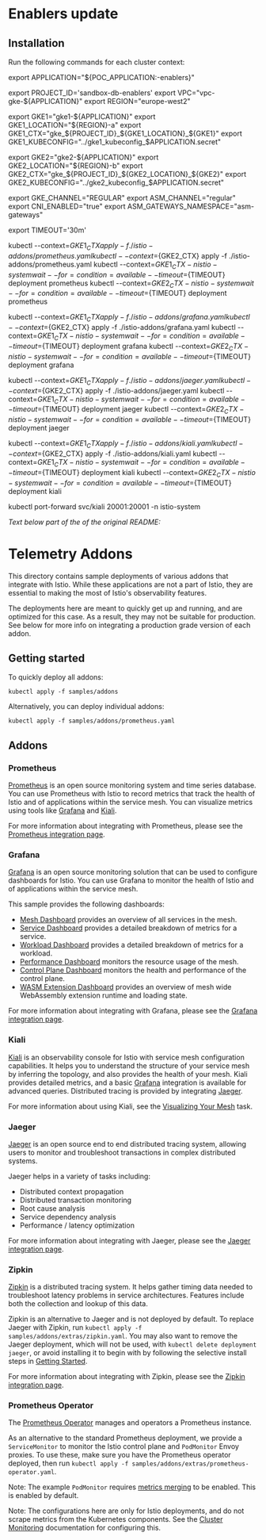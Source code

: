 # Enablers update

## Installation

Run the following commands for each cluster context:

export APPLICATION="${POC_APPLICATION:-enablers}"

export PROJECT_ID='sandbox-db-enablers'
export VPC="vpc-gke-${APPLICATION}"
export REGION="europe-west2"

export GKE1="gke1-${APPLICATION}"
export GKE1_LOCATION="${REGION}-a"
export GKE1_CTX="gke_${PROJECT_ID}_${GKE1_LOCATION}_${GKE1}"
export GKE1_KUBECONFIG="../gke1_kubeconfig_$APPLICATION.secret"

export GKE2="gke2-${APPLICATION}"
export GKE2_LOCATION="${REGION}-b"
export GKE2_CTX="gke_${PROJECT_ID}_${GKE2_LOCATION}_${GKE2}"
export GKE2_KUBECONFIG="../gke2_kubeconfig_$APPLICATION.secret"

export GKE_CHANNEL="REGULAR"
export ASM_CHANNEL="regular"
export CNI_ENABLED="true"
export ASM_GATEWAYS_NAMESPACE="asm-gateways"

export TIMEOUT='30m'


kubectl --context=${GKE1_CTX} apply -f ./istio-addons/prometheus.yaml
kubectl --context=${GKE2_CTX} apply -f ./istio-addons/prometheus.yaml
kubectl --context=${GKE1_CTX} -n istio-system wait --for=condition=available --timeout=${TIMEOUT} deployment prometheus
kubectl --context=${GKE2_CTX} -n istio-system wait --for=condition=available --timeout=${TIMEOUT} deployment prometheus

kubectl --context=${GKE1_CTX} apply -f ./istio-addons/grafana.yaml
kubectl --context=${GKE2_CTX} apply -f ./istio-addons/grafana.yaml
kubectl --context=${GKE1_CTX} -n istio-system wait --for=condition=available --timeout=${TIMEOUT} deployment grafana
kubectl --context=${GKE2_CTX} -n istio-system wait --for=condition=available --timeout=${TIMEOUT} deployment grafana

kubectl --context=${GKE1_CTX} apply -f ./istio-addons/jaeger.yaml
kubectl --context=${GKE2_CTX} apply -f ./istio-addons/jaeger.yaml
kubectl --context=${GKE1_CTX} -n istio-system wait --for=condition=available --timeout=${TIMEOUT} deployment jaeger
kubectl --context=${GKE2_CTX} -n istio-system wait --for=condition=available --timeout=${TIMEOUT} deployment jaeger


kubectl --context=${GKE1_CTX} apply -f ./istio-addons/kiali.yaml
kubectl --context=${GKE2_CTX} apply -f ./istio-addons/kiali.yaml
kubectl --context=${GKE1_CTX} -n istio-system wait --for=condition=available --timeout=${TIMEOUT} deployment kiali
kubectl --context=${GKE2_CTX} -n istio-system wait --for=condition=available --timeout=${TIMEOUT} deployment kiali


kubectl port-forward svc/kiali 20001:20001 -n istio-system


*Text below part of the of the original README:*

# Telemetry Addons

This directory contains sample deployments of various addons that integrate with Istio. While these applications
are not a part of Istio, they are essential to making the most of Istio's observability features.

The deployments here are meant to quickly get up and running, and are optimized for this case. As a result,
they may not be suitable for production. See below for more info on integrating a production grade version of each
addon.

## Getting started

To quickly deploy all addons:

```shell script
kubectl apply -f samples/addons
```

Alternatively, you can deploy individual addons:

```shell script
kubectl apply -f samples/addons/prometheus.yaml
```

## Addons

### Prometheus

[Prometheus](https://prometheus.io/) is an open source monitoring system and time series database.
You can use Prometheus with Istio to record metrics that track the health of Istio and of applications within the service mesh.
You can visualize metrics using tools like [Grafana](#grafana) and [Kiali](#kiali).

For more information about integrating with Prometheus, please see the [Prometheus integration page](https://istio.io/docs/ops/integrations/prometheus/).

### Grafana

[Grafana](http://grafana.com/) is an open source monitoring solution that can be used to configure dashboards for Istio.
You can use Grafana to monitor the health of Istio and of applications within the service mesh.

This sample provides the following dashboards:

* [Mesh Dashboard](https://grafana.com/grafana/dashboards/7639) provides an overview of all services in the mesh.
* [Service Dashboard](https://grafana.com/grafana/dashboards/7636) provides a detailed breakdown of metrics for a service.
* [Workload Dashboard](https://grafana.com/grafana/dashboards/7630) provides a detailed breakdown of metrics for a workload.
* [Performance Dashboard](https://grafana.com/grafana/dashboards/11829) monitors the resource usage of the mesh.
* [Control Plane Dashboard](https://grafana.com/grafana/dashboards/7645) monitors the health and performance of the control plane.
* [WASM Extension Dashboard](https://grafana.com/grafana/dashboards/13277) provides an overview of mesh wide WebAssembly extension runtime and loading state.

For more information about integrating with Grafana, please see the [Grafana integration page](https://istio.io/docs/ops/integrations/grafana/).

### Kiali

[Kiali](https://kiali.io/) is an observability console for Istio with service mesh configuration capabilities.
It helps you to understand the structure of your service mesh by inferring the topology, and also provides the health of your mesh.
Kiali provides detailed metrics, and a basic [Grafana](#grafana) integration is available for advanced queries.
Distributed tracing is provided by integrating [Jaeger](#jaeger).

For more information about using Kiali, see the [Visualizing Your Mesh](https://istio.io/docs/tasks/observability/kiali/) task.

### Jaeger

[Jaeger](https://www.jaegertracing.io/) is an open source end to end distributed tracing system, allowing users to monitor and troubleshoot transactions in complex distributed systems.

Jaeger helps in a variety of tasks including:

* Distributed context propagation
* Distributed transaction monitoring
* Root cause analysis
* Service dependency analysis
* Performance / latency optimization

For more information about integrating with Jaeger, please see the [Jaeger integration page](https://istio.io/docs/tasks/observability/distributed-tracing/jaeger/).

### Zipkin

[Zipkin](https://zipkin.io/) is a distributed tracing system. It helps gather timing data needed to troubleshoot latency problems in service architectures. Features include both the collection and lookup of this data.

Zipkin is an alternative to Jaeger and is not deployed by default. To replace Jaeger with Zipkin, run `kubectl apply -f samples/addons/extras/zipkin.yaml`.
You may also want to remove the Jaeger deployment, which will not be used, with `kubectl delete deployment jaeger`, or avoid installing it
to begin with by following the selective install steps in [Getting Started](#getting-started).

For more information about integrating with Zipkin, please see the [Zipkin integration page](https://istio.io/docs/tasks/observability/distributed-tracing/zipkin/).

### Prometheus Operator

The [Prometheus Operator](https://github.com/coreos/prometheus-operator) manages and operators a Prometheus instance.

As an alternative to the standard Prometheus deployment, we provide a `ServiceMonitor` to monitor the Istio control plane and `PodMonitor`
Envoy proxies. To use these, make sure you have the Prometheus operator deployed, then run `kubectl apply -f samples/addons/extras/prometheus-operator.yaml`.

Note: The example `PodMonitor` requires [metrics merging](https://istio.io/latest/docs/ops/integrations/prometheus/#option-1-metrics-merging) to be enabled. This is enabled by default.

Note: The configurations here are only for Istio deployments, and do not scrape metrics from the Kubernetes components. See the [Cluster Monitoring](https://coreos.com/operators/prometheus/docs/latest/user-guides/cluster-monitoring.html) documentation for configuring this.
